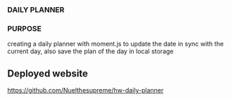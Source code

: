 ### DAILY PLANNER 

### PURPOSE 
creating a daily planner with moment.js to update the date in sync with the current day, also 
save the plan of the day in local storage 

## Deployed website 
https://github.com/Nuelthesupreme/hw-daily-planner
